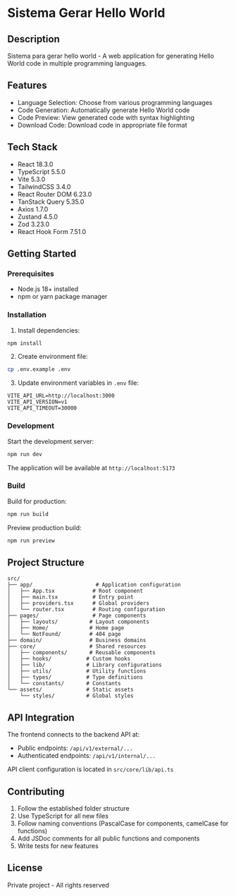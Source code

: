 # Sistema Gerar Hello World

## Description
Sistema para gerar hello world - A web application for generating Hello World code in multiple programming languages.

## Features
- Language Selection: Choose from various programming languages
- Code Generation: Automatically generate Hello World code
- Code Preview: View generated code with syntax highlighting
- Download Code: Download code in appropriate file format

## Tech Stack
- React 18.3.0
- TypeScript 5.5.0
- Vite 5.3.0
- TailwindCSS 3.4.0
- React Router DOM 6.23.0
- TanStack Query 5.35.0
- Axios 1.7.0
- Zustand 4.5.0
- Zod 3.23.0
- React Hook Form 7.51.0

## Getting Started

### Prerequisites
- Node.js 18+ installed
- npm or yarn package manager

### Installation

1. Install dependencies:
```bash
npm install
```

2. Create environment file:
```bash
cp .env.example .env
```

3. Update environment variables in `.env` file:
```
VITE_API_URL=http://localhost:3000
VITE_API_VERSION=v1
VITE_API_TIMEOUT=30000
```

### Development

Start the development server:
```bash
npm run dev
```

The application will be available at `http://localhost:5173`

### Build

Build for production:
```bash
npm run build
```

Preview production build:
```bash
npm run preview
```

## Project Structure

```
src/
├── app/                    # Application configuration
│   ├── App.tsx            # Root component
│   ├── main.tsx           # Entry point
│   ├── providers.tsx      # Global providers
│   └── router.tsx         # Routing configuration
├── pages/                 # Page components
│   ├── layouts/          # Layout components
│   ├── Home/             # Home page
│   └── NotFound/         # 404 page
├── domain/               # Business domains
├── core/                 # Shared resources
│   ├── components/       # Reusable components
│   ├── hooks/           # Custom hooks
│   ├── lib/             # Library configurations
│   ├── utils/           # Utility functions
│   ├── types/           # Type definitions
│   └── constants/       # Constants
└── assets/              # Static assets
    └── styles/          # Global styles
```

## API Integration

The frontend connects to the backend API at:
- Public endpoints: `/api/v1/external/...`
- Authenticated endpoints: `/api/v1/internal/...`

API client configuration is located in `src/core/lib/api.ts`

## Contributing

1. Follow the established folder structure
2. Use TypeScript for all new files
3. Follow naming conventions (PascalCase for components, camelCase for functions)
4. Add JSDoc comments for all public functions and components
5. Write tests for new features

## License

Private project - All rights reserved